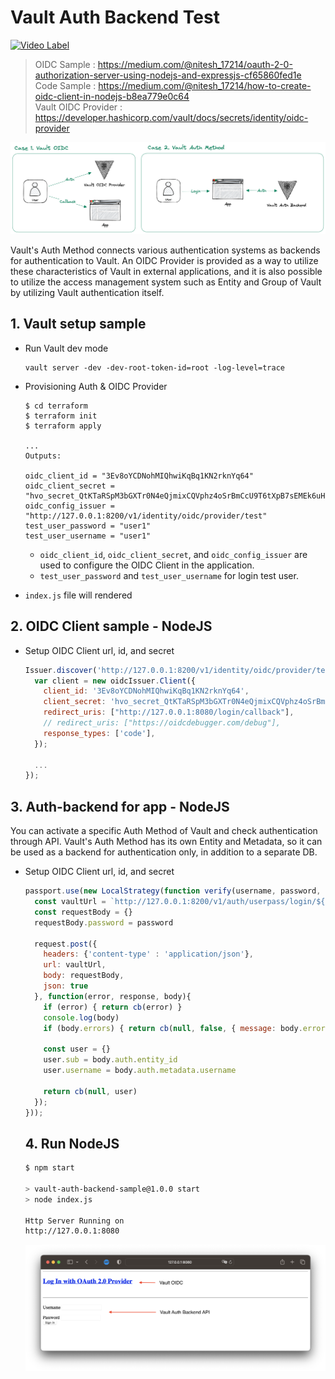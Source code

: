 # Vault Auth Backend Test

[![Video Label](http://img.youtube.com/vi/rSe0PjWBeR4/0.jpg)](https://youtu.be/rSe0PjWBeR4?t=0s)

> OIDC Sample : <https://medium.com/@nitesh_17214/oauth-2-0-authorization-server-using-nodejs-and-expressjs-cf65860fed1e>  
> Code Sample : <https://medium.com/@nitesh_17214/how-to-create-oidc-client-in-nodejs-b8ea779e0c64>  
> Vault OIDC Provider : <https://developer.hashicorp.com/vault/docs/secrets/identity/oidc-provider>

![](./auth-backend-for-app.png)

Vault's Auth Method connects various authentication systems as backends for authentication to Vault. An OIDC Provider is provided as a way to utilize these characteristics of Vault in external applications, and it is also possible to utilize the access management system such as Entity and Group of Vault by utilizing Vault authentication itself.

## 1. Vault setup sample

- Run Vault dev mode
  ```
  vault server -dev -dev-root-token-id=root -log-level=trace
  ```

- Provisioning Auth & OIDC Provider
  ```
  $ cd terraform
  $ terraform init
  $ terraform apply

  ...
  Outputs:

  oidc_client_id = "3Ev8oYCDNohMIQhwiKqBq1KN2rknYq64"
  oidc_client_secret = "hvo_secret_QtKTaRSpM3bGXTr0N4eQjmixCQVphz4oSrBmCcU9T6tXpB7sEMEk6uHYjVWGMWIm"
  oidc_config_issuer = "http://127.0.0.1:8200/v1/identity/oidc/provider/test"
  test_user_password = "user1"
  test_user_username = "user1"
  ```
  - `oidc_client_id`, `oidc_client_secret`, and `oidc_config_issuer` are used to configure the OIDC Client in the application.
  - `test_user_password` and `test_user_username` for login test user.

- `index.js` file will rendered

## 2. OIDC Client sample - NodeJS

- Setup OIDC Client url, id, and secret
  ```javascript
  Issuer.discover('http://127.0.0.1:8200/v1/identity/oidc/provider/test').then((oidcIssuer) => {
    var client = new oidcIssuer.Client({
      client_id: '3Ev8oYCDNohMIQhwiKqBq1KN2rknYq64',
      client_secret: 'hvo_secret_QtKTaRSpM3bGXTr0N4eQjmixCQVphz4oSrBmCcU9T6tXpB7sEMEk6uHYjVWGMWIm',
      redirect_uris: ["http://127.0.0.1:8080/login/callback"],
      // redirect_uris: ["https://oidcdebugger.com/debug"],
      response_types: ['code'],
    });

    ...
  });
  ```

## 3. Auth-backend for app - NodeJS

You can activate a specific Auth Method of Vault and check authentication through API. Vault's Auth Method has its own Entity and Metadata, so it can be used as a backend for authentication only, in addition to a separate DB.

- Setup OIDC Client url, id, and secret
  ```javascript
  passport.use(new LocalStrategy(function verify(username, password, cb){
    const vaultUrl = `http://127.0.0.1:8200/v1/auth/userpass/login/${username}`
    const requestBody = {}
    requestBody.password = password

    request.post({ 
      headers: {'content-type' : 'application/json'},
      url: vaultUrl,
      body: requestBody,
      json: true
    }, function(error, response, body){
      if (error) { return cb(error) }
      console.log(body)
      if (body.errors) { return cb(null, false, { message: body.errors }) }

      const user = {}
      user.sub = body.auth.entity_id
      user.username = body.auth.metadata.username
    
      return cb(null, user)
    }); 
  }));
  ```

  ## 4. Run NodeJS

  ```bash
  $ npm start

  > vault-auth-backend-sample@1.0.0 start
  > node index.js

  Http Server Running on
  http://127.0.0.1:8080
  ```

  ![](./sample-page.png)